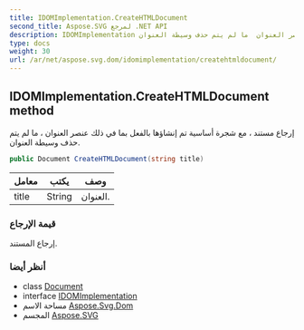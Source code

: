 ```yaml
---
title: IDOMImplementation.CreateHTMLDocument
second_title: Aspose.SVG لمرجع .NET API
description: IDOMImplementation طريقة. إرجاع مستند  مع شجرة أساسية تم إنشاؤها بالفعل بما في ذلك عنصر العنوان  ما لم يتم حذف وسيطة العنوان.
type: docs
weight: 30
url: /ar/net/aspose.svg.dom/idomimplementation/createhtmldocument/
---
```

## IDOMImplementation.CreateHTMLDocument method

إرجاع مستند ، مع شجرة أساسية تم إنشاؤها بالفعل بما في ذلك عنصر العنوان ، ما لم يتم حذف وسيطة العنوان.

```csharp
public Document CreateHTMLDocument(string title)
```

| معامل | يكتب | وصف |
| --- | --- | --- |
| title | String | العنوان. |

### قيمة الإرجاع

إرجاع المستند.

### أنظر أيضا

* class [Document](../../document/)
* interface [IDOMImplementation](../)
* مساحة الاسم [Aspose.Svg.Dom](../../idomimplementation/)
* المجسم [Aspose.SVG](../../../)


